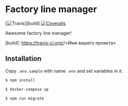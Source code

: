 # Factory line manager
[![Travis][build-badge]][build]
[![Coveralls][coveralls-badge]][coveralls]

Awesome factory line manager!

[build-badge]: https://img.shields.io/travis/<Elvilius>/<to-do>/master.png?style=flat-square
[build]: https://travis-ci.org/<to-do>/<Имя вашего проекта>

[coveralls-badge]: https://img.shields.io/coveralls/<Elvilius>/<to-do>/master.png?style=flat-square
[coveralls]: https://coveralls.io/github/<Elvilius>/<to-do>

## Installation
Copy `.env.sample` with name `.env` and set variables in it.

```bash
$ npm install
```
```bash
$ docker-compose up
```
```bash
$ npm run migrate
```
